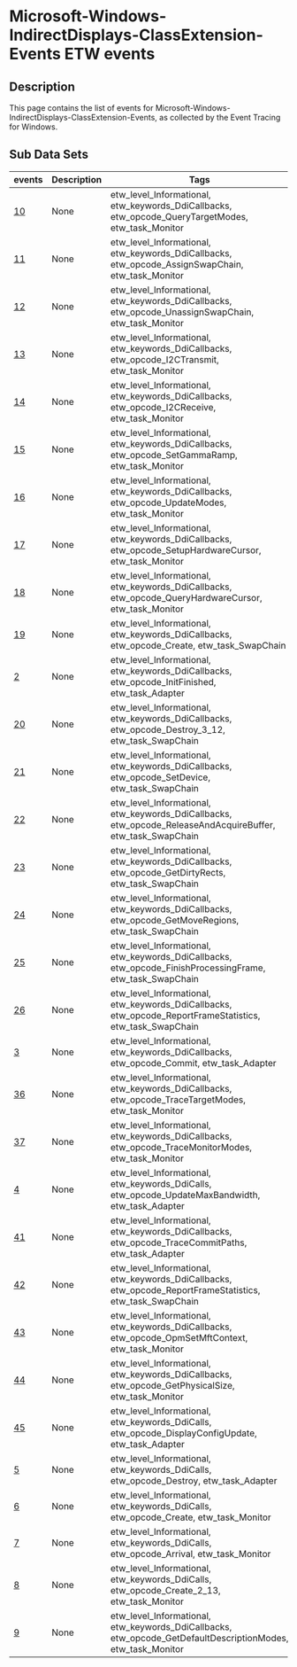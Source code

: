 # Microsoft-Windows-IndirectDisplays-ClassExtension-Events ETW events

## Description
This page contains the list of events for Microsoft-Windows-IndirectDisplays-ClassExtension-Events, as collected by the Event Tracing for Windows.

## Sub Data Sets
|events|Description|Tags|
|---|---|---|
|[10](events/event-10.md)|None|etw_level_Informational, etw_keywords_DdiCallbacks, etw_opcode_QueryTargetModes, etw_task_Monitor|
|[11](events/event-11.md)|None|etw_level_Informational, etw_keywords_DdiCallbacks, etw_opcode_AssignSwapChain, etw_task_Monitor|
|[12](events/event-12.md)|None|etw_level_Informational, etw_keywords_DdiCallbacks, etw_opcode_UnassignSwapChain, etw_task_Monitor|
|[13](events/event-13.md)|None|etw_level_Informational, etw_keywords_DdiCallbacks, etw_opcode_I2CTransmit, etw_task_Monitor|
|[14](events/event-14.md)|None|etw_level_Informational, etw_keywords_DdiCallbacks, etw_opcode_I2CReceive, etw_task_Monitor|
|[15](events/event-15.md)|None|etw_level_Informational, etw_keywords_DdiCallbacks, etw_opcode_SetGammaRamp, etw_task_Monitor|
|[16](events/event-16.md)|None|etw_level_Informational, etw_keywords_DdiCallbacks, etw_opcode_UpdateModes, etw_task_Monitor|
|[17](events/event-17.md)|None|etw_level_Informational, etw_keywords_DdiCallbacks, etw_opcode_SetupHardwareCursor, etw_task_Monitor|
|[18](events/event-18.md)|None|etw_level_Informational, etw_keywords_DdiCallbacks, etw_opcode_QueryHardwareCursor, etw_task_Monitor|
|[19](events/event-19.md)|None|etw_level_Informational, etw_keywords_DdiCallbacks, etw_opcode_Create, etw_task_SwapChain|
|[2](events/event-2.md)|None|etw_level_Informational, etw_keywords_DdiCallbacks, etw_opcode_InitFinished, etw_task_Adapter|
|[20](events/event-20.md)|None|etw_level_Informational, etw_keywords_DdiCallbacks, etw_opcode_Destroy_3_12, etw_task_SwapChain|
|[21](events/event-21.md)|None|etw_level_Informational, etw_keywords_DdiCallbacks, etw_opcode_SetDevice, etw_task_SwapChain|
|[22](events/event-22.md)|None|etw_level_Informational, etw_keywords_DdiCallbacks, etw_opcode_ReleaseAndAcquireBuffer, etw_task_SwapChain|
|[23](events/event-23.md)|None|etw_level_Informational, etw_keywords_DdiCallbacks, etw_opcode_GetDirtyRects, etw_task_SwapChain|
|[24](events/event-24.md)|None|etw_level_Informational, etw_keywords_DdiCallbacks, etw_opcode_GetMoveRegions, etw_task_SwapChain|
|[25](events/event-25.md)|None|etw_level_Informational, etw_keywords_DdiCallbacks, etw_opcode_FinishProcessingFrame, etw_task_SwapChain|
|[26](events/event-26.md)|None|etw_level_Informational, etw_keywords_DdiCallbacks, etw_opcode_ReportFrameStatistics, etw_task_SwapChain|
|[3](events/event-3.md)|None|etw_level_Informational, etw_keywords_DdiCallbacks, etw_opcode_Commit, etw_task_Adapter|
|[36](events/event-36.md)|None|etw_level_Informational, etw_keywords_DdiCallbacks, etw_opcode_TraceTargetModes, etw_task_Monitor|
|[37](events/event-37.md)|None|etw_level_Informational, etw_keywords_DdiCallbacks, etw_opcode_TraceMonitorModes, etw_task_Monitor|
|[4](events/event-4.md)|None|etw_level_Informational, etw_keywords_DdiCalls, etw_opcode_UpdateMaxBandwidth, etw_task_Adapter|
|[41](events/event-41.md)|None|etw_level_Informational, etw_keywords_DdiCallbacks, etw_opcode_TraceCommitPaths, etw_task_Adapter|
|[42](events/event-42.md)|None|etw_level_Informational, etw_keywords_DdiCallbacks, etw_opcode_ReportFrameStatistics, etw_task_SwapChain|
|[43](events/event-43.md)|None|etw_level_Informational, etw_keywords_DdiCallbacks, etw_opcode_OpmSetMftContext, etw_task_Monitor|
|[44](events/event-44.md)|None|etw_level_Informational, etw_keywords_DdiCallbacks, etw_opcode_GetPhysicalSize, etw_task_Monitor|
|[45](events/event-45.md)|None|etw_level_Informational, etw_keywords_DdiCalls, etw_opcode_DisplayConfigUpdate, etw_task_Adapter|
|[5](events/event-5.md)|None|etw_level_Informational, etw_keywords_DdiCalls, etw_opcode_Destroy, etw_task_Adapter|
|[6](events/event-6.md)|None|etw_level_Informational, etw_keywords_DdiCalls, etw_opcode_Create, etw_task_Monitor|
|[7](events/event-7.md)|None|etw_level_Informational, etw_keywords_DdiCalls, etw_opcode_Arrival, etw_task_Monitor|
|[8](events/event-8.md)|None|etw_level_Informational, etw_keywords_DdiCalls, etw_opcode_Create_2_13, etw_task_Monitor|
|[9](events/event-9.md)|None|etw_level_Informational, etw_keywords_DdiCallbacks, etw_opcode_GetDefaultDescriptionModes, etw_task_Monitor|
